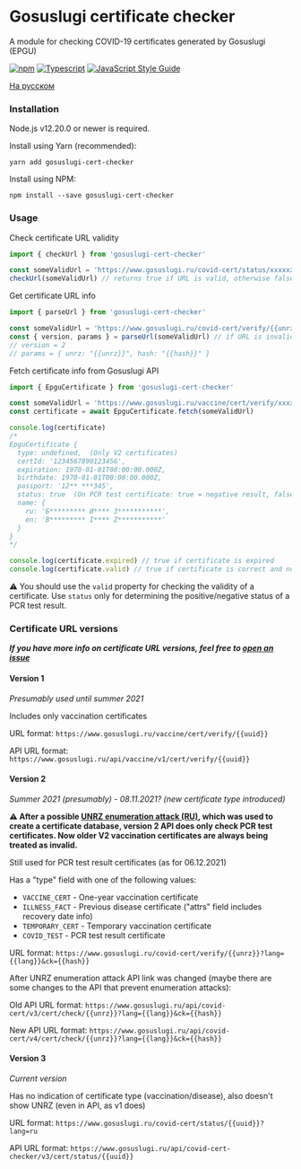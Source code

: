 # Gosuslugi certificate checker

A module for checking COVID-19 certificates generated by Gosuslugi (EPGU)

[![npm](https://img.shields.io/npm/v/gosuslugi-cert-checker)](https://www.npmjs.com/package/gosuslugi-cert-checker) [![Typescript](https://img.shields.io/badge/TypeScript-007ACC?logo=typescript&logoColor=white)](https://www.typescriptlang.org/) [![JavaScript Style Guide](https://img.shields.io/badge/code_style-standard-brightgreen.svg)](https://standardjs.com)

[На русском](README_RU.md)

### Installation

Node.js v12.20.0 or newer is required.

Install using Yarn (recommended):

```
yarn add gosuslugi-cert-checker
```

Install using NPM:

```
npm install --save gosuslugi-cert-checker
```



### Usage

Check certificate URL validity

```javascript
import { checkUrl } from 'gosuslugi-cert-checker'

const someValidUrl = 'https://www.gosuslugi.ru/covid-cert/status/xxxxxx'
checkUrl(someValidUrl) // returns true if URL is valid, otherwise false
```

Get certificate URL info

```javascript
import { parseUrl } from 'gosuslugi-cert-checker'

const someValidUrl = 'https://www.gosuslugi.ru/covid-cert/verify/{{unrz}}?lang=ru&ck={{hash}}'
const { version, params } = parseUrl(someValidUrl) // if URL is invalid, throws InvalidUrlError
// version = 2
// params = { unrz: "{{unrz}}", hash: "{{hash}}" }
```

Fetch certificate info from Gosuslugi API

```javascript
import { EpguCertificate } from 'gosuslugi-cert-checker'

const someValidUrl = 'https://www.gosuslugi.ru/vaccine/cert/verify/xxxxx'
const certificate = await EpguCertificate.fetch(someValidUrl)

console.log(certificate)
/*
EpguCertificate {
  type: undefined,  (Only V2 certificates)
  certId: '1234567890123456',
  expiration: 1970-01-01T00:00:00.000Z,
  birthdate: 1970-01-01T00:00:00.000Z,
  passport: '12** ***345',
  status: true  (On PCR test certificate: true = negative result, false = positive result)
  name: {
    ru: 'Б********* И**** З***********',
    en: 'B********* I**** Z***********'
  }
}
*/

console.log(certificate.expired) // true if certificate is expired
console.log(certificate.valid) // true if certificate is correct and not expired
```

⚠️ You should use the `valid` property for checking the validity of a certificate. Use `status` only for determining the positive/negative status of a PCR test result.

### Certificate URL versions

_**If you have more info on certificate URL versions, feel free to [open an issue](https://github.com/m4l3vich/gosuslugi-cert-checker/issues/new)**_

#### Version 1

*Presumably used until summer 2021*

Includes only vaccination certificates

URL format: `https://www.gosuslugi.ru/vaccine/cert/verify/{{uuid}}`

API URL format: `https://www.gosuslugi.ru/api/vaccine/v1/cert/verify/{{uuid}}`

#### Version 2

*Summer 2021 (presumably) - 08.11.2021? (new certificate type introduced)*

**⚠️ After a possible [UNRZ enumeration attack (RU)](https://www.bbc.com/russian/news-60130755), which was used to create a certificate database, version 2 API does only check PCR test certificates. Now older V2 vaccination certificates are always being treated as invalid.**

Still used for PCR test result certificates (as for 06.12.2021)

Has a "type" field with one of the following values:

- `VACCINE_CERT` - One-year vaccination certificate
- `ILLNESS_FACT` - Previous disease certificate ("attrs" field includes recovery date info)
- `TEMPORARY_CERT` - Temporary vaccination certificate
- `COVID_TEST` - PCR test result certificate

URL format: `https://www.gosuslugi.ru/covid-cert/verify/{{unrz}}?lang={{lang}}&ck={{hash}}`

After UNRZ enumeration attack API link was changed (maybe there are some changes to the API that prevent enumeration attacks):

Old API URL format: `https://www.gosuslugi.ru/api/covid-cert/v3/cert/check/{{unrz}}?lang={{lang}}&ck={{hash}}`

New API URL format: `https://www.gosuslugi.ru/api/covid-cert/v4/cert/check/{{unrz}}?lang={{lang}}&ck={{hash}}`

#### Version 3

*Current version*

Has no indication of certificate type (vaccination/disease), also doesn't show UNRZ (even in API, as v1 does)

URL format: `https://www.gosuslugi.ru/covid-cert/status/{{uuid}}?lang=ru`

API URL format: `https://www.gosuslugi.ru/api/covid-cert-checker/v3/cert/status/{{uuid}}`

